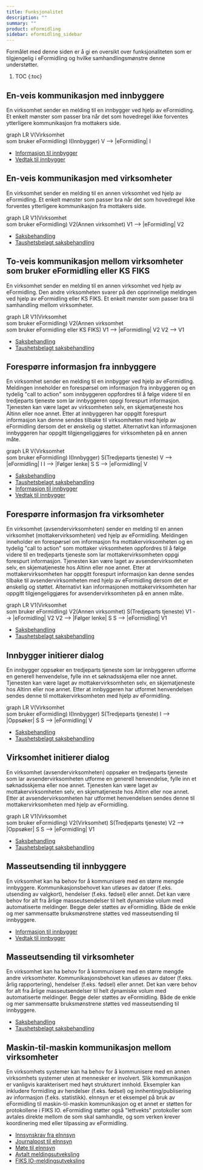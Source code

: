 ```yaml
---
title: Funksjonalitet
description: ""
summary: ""
product: eFormidling
sidebar: eformidling_sidebar
---
```


Formålet med denne siden er å gi en oversikt over funksjonaliteten som er tilgjengelig i eFormidling og hvilke
samhandlingsmønstre denne understøtter.

1. TOC
{:toc}

## En-veis kommunikasjon med innbyggere

En virksomhet sender en melding til en innbygger ved hjelp av eFormidling. Et enkelt mønster som passer bra når det som
hovedregel ikke forventes ytterligere kommunikasjon fra mottakers side. 

<div class="mermaid">
graph LR
V(Virksomhet<br>som bruker eFormidling)
I(Innbygger)
V --> |eFormidling| I
</div>

- [Informasjon til innbygger](informasjon_til_innbygger)
- [Vedtak til innbygger](vedtak_til_innbygger)

## En-veis kommunikasjon med virksomheter

En virksomhet sender en melding til en annen virksomhet ved hjelp av eFormidling. Et enkelt mønster som passer bra når
det som hovedregel ikke forventes ytterligere kommunikasjon fra mottakers side.

<div class="mermaid">
graph LR
V1(Virksomhet<br>som bruker eFormidling)
V2(Annen virksomhet)
V1 --> |eFormidling| V2
</div>

- [Saksbehandling](saksbehandling)
- [Taushetsbelagt saksbehandling](taushetsbelagt_saksbehandling)

## To-veis kommunikasjon mellom virksomheter som bruker eFormidling eller KS FIKS

En virksomhet sender en melding til en annen virksomhet ved hjelp av eFormidling. Den andre virksomheten svarer på den
opprinnelige meldingen ved hjelp av eFormidling eller KS FIKS. Et enkelt mønster som passer bra til samhandling mellom
virksomheter.

<div class="mermaid">
graph LR
V1(Virksomhet<br>som bruker eFormidling)
V2(Annen virksomhet<br>som bruker eFormidling eller KS FIKS)
V1 --> |eFormidling| V2
V2 --> V1
</div>

- [Saksbehandling](saksbehandling)
- [Taushetsbelagt saksbehandling](taushetsbelagt_saksbehandling)

## Forespørre informasjon fra innbyggere

En virksomhet sender en melding til en innbygger ved hjelp av eFormidling. Meldingen inneholder en forespørsel om
informasjon fra innbyggeren og en tydelig "call to action" som innbyggeren oppfordres til å følge videre til en
tredjeparts tjeneste som lar innbyggeren oppgi forespurt informasjon. Tjenesten kan være laget av virksomheten selv, en
skjematjeneste hos Altinn eller noe annet. Etter at innbyggeren har oppgitt forespurt informasjon kan denne sendes
tilbake til virksomheten med hjelp av eFormidling dersom det er ønskelig og støttet. Alternativt kan informasjonen
innbyggeren har oppgitt tilgjengeliggjøres for virksomheten på en annen måte.

<div class="mermaid">
graph LR
V(Virksomhet<br>som bruker eFormidling)
I(Innbygger)
S(Tredjeparts tjeneste)
V --> |eFormidling| I
I --> |Følger lenke| S
S --> |eFormidling| V
</div>

- [Saksbehandling](saksbehandling)
- [Taushetsbelagt saksbehandling](taushetsbelagt_saksbehandling)
- [Informasjon til innbygger](informasjon_til_innbygger)
- [Vedtak til innbygger](vedtak_til_innbygger)

## Forespørre informasjon fra virksomheter

En virksomhet (avsendervirksomheten) sender en melding til en annen virksomhet (mottakervirksomheten) ved hjelp av
eFormidling. Meldingen inneholder en forespørsel om informasjon fra mottakervirksomheten og en tydelig "call to action"
som mottaker virksomheten oppfordres til å følge videre til en tredjeparts tjeneste som lar mottakervirksomheten oppgi
forespurt informasjon. Tjenesten kan være laget av avsendervirksomheten selv, en skjematjeneste hos Altinn eller noe
annet. Etter at mottakervirksomheten har oppgitt forespurt informasjon kan denne sendes tilbake til avsendervirksomheten
med hjelp av eFormidling dersom det er ønskelig og støttet. Alternativt kan informasjonen mottakervirksomheten har
oppgitt tilgjengeliggjøres for avsendervirksomheten på en annen måte.

<div class="mermaid">
graph LR
V1(Virksomhet<br>som bruker eFormidling)
V2(Annen virksomhet)
S(Tredjeparts tjeneste)
V1 --> |eFormidling| V2
V2 --> |Følger lenke| S
S --> |eFormidling| V1
</div>

- [Saksbehandling](saksbehandling)
- [Taushetsbelagt saksbehandling](taushetsbelagt_saksbehandling)

## Innbygger initierer dialog

En innbygger oppsøker en tredjeparts tjeneste som lar innbyggeren utforme en generell henvendelse, fylle inn et
søknadsskjema eller noe annet. Tjenesten kan være laget av mottakervirksomheten selv, en skjematjeneste hos Altinn eller
noe annet. Etter at innbyggeren har utformet henvendelsen sendes denne til mottakervirksomheten med hjelp av
eFormidling.

<div class="mermaid">
graph LR
V(Virksomhet<br>som bruker eFormidling)
I(Innbygger)
S(Tredjeparts tjeneste)
I --> |Oppsøker| S
S --> |eFormidling| V
</div>

- [Saksbehandling](saksbehandling)
- [Taushetsbelagt saksbehandling](taushetsbelagt_saksbehandling)

## Virksomhet initierer dialog

En virksomhet (avsendervirksomheten) oppsøker en tredjeparts tjeneste som lar avsendervirksomheten utforme en generell
henvendelse, fylle inn et søknadsskjema eller noe annet. Tjenesten kan være laget av mottakervirksomheten selv, en
skjematjeneste hos Altinn eller noe annet. Etter at avsendervirksomheten har utformet henvendelsen sendes denne til
mottakervirksomheten med hjelp av eFormidling.

<div class="mermaid">
graph LR
V1(Virksomhet<br>som bruker eFormidling)
V2(Virksomhet)
S(Tredjeparts tjeneste)
V2 --> |Oppsøker| S
S --> |eFormidling| V1
</div>

- [Saksbehandling](saksbehandling)
- [Taushetsbelagt saksbehandling](taushetsbelagt_saksbehandling)

## Masseutsending til innbyggere

En virksomhet kan ha behov for å kommunisere med en større mengde innbyggere. Kommunikasjonsbehovet kan utløses av
datoer (f.eks. utsending av valgkort), hendelser (f.eks. fødsel) eller annet. Det kan være behov for alt fra årlige
masseutsendelser til helt dynamiske volum med automatiserte meldinger. Begge deler støttes av eFormidling. Både de enkle
og mer sammensatte bruksmønstrene støttes ved masseutsending til innbyggere.

- [Informasjon til innbygger](informasjon_til_innbygger)
- [Vedtak til innbygger](vedtak_til_innbygger)

## Masseutsending til virksomheter

En virksomhet kan ha behov for å kommunisere med en større mengde andre virksomheter. Kommunikasjonsbehovet kan utløses
av datoer (f.eks. årlig rapportering), hendelser (f.eks. fødsel) eller annet. Det kan være behov for alt fra årlige
masseutsendelser til helt dynamiske volum med automatiserte meldinger. Begge deler støttes av eFormidling. Både de enkle
og mer sammensatte bruksmønstrene støttes ved masseutsending til innbyggere.

- [Saksbehandling](saksbehandling)
- [Taushetsbelagt saksbehandling](taushetsbelagt_saksbehandling)

## Maskin-til-maskin kommunikasjon mellom virksomheter

En virksomhets systemer kan ha behov for å kommunisere med en annen virksomhets systemer uten at mennesker er involvert.
Slik kommunikasjon er vanligvis karakterisert med høyt strukturert innhold. Eksempler kan inkludere formidling av
hendelser (f.eks. fødsel) og innhenting/publisering av informasjon (f.eks. statistikk). eInnsyn er et eksempel på bruk
av eFormidling til maskin-til-maskin kommunikasjon og et annet er støtten for protokollene i FIKS IO. eFormidling
støtter også "lettvekts" protokoller som avtales direkte mellom de som skal samhandle, og som verken krever koordinering
med eller tilpassing av eFormidling.

- [Innsynskrav fra eInnsyn](innsynskrav)
- [Journalpost til eInnsyn](journalpost)
- [Møte til eInnsyn](mote)
- [Avtalt meldingsutveksling](avtalt)
- [FIKS IO-meldingsutveksling](fiks_io)

